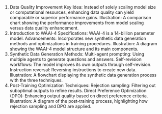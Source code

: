 1. Data Quality Improvement
Key Idea: Instead of solely scaling model size or computational resources, enhancing data quality can yield comparable or superior performance gains.
Illustration: A comparison chart showing the performance improvements from model scaling versus data quality enhancement.
2. Introduction to WAAI-4
Specifications: WAAI-4 is a 14-billion parameter model.
Advancements: Incorporates new synthetic data generation methods and optimizations in training procedures.
Illustration: A diagram showing the WAAI-4 model structure and its main components.
3. Synthetic Data
Generation Methods:
Multi-agent prompting: Using multiple agents to generate questions and answers.
Self-revision workflows: The model improves its own outputs through self-revision.
Instruction reversal: Reversing instructions to create new data.
Illustration: A flowchart displaying the synthetic data generation process with the three techniques.
4. Post-Training Optimization
Techniques:
Rejection sampling: Filtering out suboptimal outputs to refine results.
Direct Preference Optimization (DPO): Enhancing output quality based on direct preference criteria.
Illustration: A diagram of the post-training process, highlighting how rejection sampling and DPO are applied.

